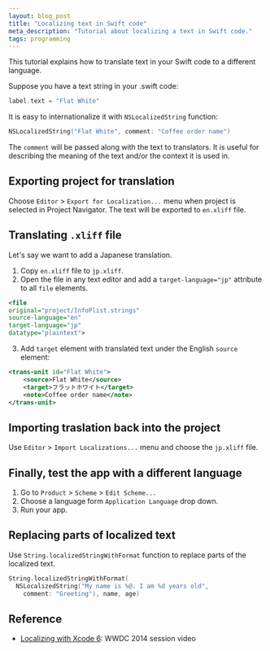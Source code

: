 ```yaml
---
layout: blog_post
title: "Localizing text in Swift code"
meta_description: "Tutorial about localizing a text in Swift code."
tags: programming
---
```


This tutorial explains how to translate text in your Swift code to a different language.

Suppose you have a text string in your .swift code:

```swift
label.text = "Flat White"
```

It is easy to internationalize it with `NSLocalizedString` function:

```swift
NSLocalizedString("Flat White", comment: "Coffee order name")
```

The `comment` will be passed along with the text to translators. It is useful for describing the meaning of the text and/or the context it is used in.

## Exporting project for translation

Choose `Editor` > `Export for Localization...` menu when project is selected in Project Navigator. The text will be exported to `en.xliff` file.

## Translating `.xliff` file

Let's say we want to add a Japanese translation.

1. Copy `en.xliff` file to `jp.xliff`.
1. Open the file in any text editor and add a `target-language="jp"` attribute to all `file` elements.

  ```xml
  <file
  original="project/InfoPlist.strings"
  source-language="en"
  target-language="jp"
  datatype="plaintext">
  ```

3. Add `target` element with translated text under the English `source` element:

  ```xml
  <trans-unit id="Flat White">
      <source>Flat White</source>
      <target>フラットホワイト</target>
      <note>Coffee order name</note>
  </trans-unit>
  ```

## Importing traslation back into the project

Use `Editor` > `Import Localizations...` menu and choose the `jp.xliff` file.

## Finally, test the app with a different language

1. Go to `Product` > `Scheme` > `Edit Scheme...`
1. Choose a language form `Application Language` drop down.
1. Run your app.

## Replacing parts of localized text

Use `String.localizedStringWithFormat` function to replace parts of the localized text.

```swift
String.localizedStringWithFormat(
  NSLocalizedString("My name is %@. I am %d years old",
    comment: "Greeting"), name, age)

```

## Reference

* [Localizing with Xcode 6](https://developer.apple.com/videos/wwdc/2014/?id=412): WWDC 2014 session video


